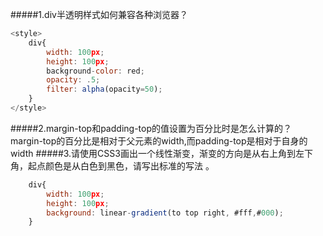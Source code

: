 #####1.div半透明样式如何兼容各种浏览器？
```javascript
<style>
    div{
        width: 100px;
        height: 100px;
        background-color: red;
        opacity: .5;
        filter: alpha(opacity=50);
    }
</style>
```
#####2.margin-top和padding-top的值设置为百分比时是怎么计算的？
    margin-top的百分比是相对于父元素的width,而padding-top是相对于自身的width
#####3.请使用CSS3画出一个线性渐变，渐变的方向是从右上角到左下角，起点颜色是从白色到黑色，请写出标准的写法 。
```javascript
    div{
        width: 100px;
        height: 100px;
        background: linear-gradient(to top right, #fff,#000);
    }
```